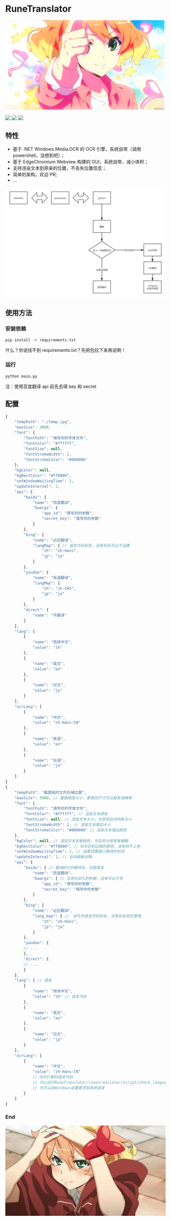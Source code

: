 # RuneTranslator

![](https://raw.githubusercontent.com/ODtian/RuneTranslator/master/asset/老婆🐟.gif)

![](https://img.shields.io/github/stars/ODtian/RuneTranslator.svg)
![](https://img.shields.io/github/forks/ODtian/RuneTranslator.svg)
![](https://img.shields.io/github/issues/ODtian/RuneTranslator.svg)

## 特性

-   基于 .NET Windows.Media.OCR 的 OCR 引擎，系统自带（调用 powershell，没想到吧）；
-   基于 EdgeChromium Webview 构建的 GUI，系统自带，减小体积；
-   支持渲染文本到原来的位置，不丢失位置信息；
-   简单的架构，欢迎 PR;
-   ...

![](https://raw.githubusercontent.com/ODtian/RuneTranslator/master/asset/flow.svg)

## 使用方法

### 安装依赖

```
pip install -r requirements.txt
```

什么？你说找不到 requirements.txt？先把包拉下来再说啊！

### 运行

```
python main.py
```

注：使用百度翻译 api 前先去填 key 和 secret

## 配置

```javascript
{
    "tempPath": "./temp.jpg",
    "maxSize": 2000,
    "font": {
        "fontPath": "填写你的字体文件",
        "fontColor": "#ffffff",
        "fontSize": null,
        "fontStrokeWidth": 2,
        "fontStrokeColor": "#000000"
    },
    "bgColor": null,
    "bgRectColor": "#ff0000",
    "setWindowWaitingTime": 1,
    "updateInterval": 1,
    "api": {
        "baidu": {
            "name": "百度翻译",
            "kwargs": {
                "app_id": "填写你的参数",
                "secret_key": "填写你的参数"
            }
        },
        "bing": {
            "name": "必应翻译",
            "langMap": { // 语言代码别名，没有别名可以不设置
                "zh": "zh-Hans",
                "jp": "ja"
            }
        },
        "youdao": {
            "name": "有道翻译",
            "langMap": {
                "zh": "zh-CHS",
                "jp": "ja"
            }
        },
        "direct": {
            "name": "不翻译"
        }
    },
    "lang": [
        {
            "name": "简体中文",
            "value": "zh"
        },
        {
            "name": "英文",
            "value": "en"
        },
        {
            "name": "日文",
            "value": "jp"
        }
    ],
    "ocrLang": [
        {
            "name": "中文",
            "value": "zh-Hans-CN"
        },
        {
            "name": "英语",
            "value": "en"
        },
        {
            "name": "日语",
            "value": "ja"
        }
    ]
}
{
    "tempPath": "截图临时文件存储位置",
    "maxSize": 5000, // 截图缩放大小，更高的尺寸可以提高准确率
    "font": {
        "fontPath": "填写你的字体文件",
        "fontColor": "#ffffff", // 渲染文本颜色
        "fontSize": null, // 渲染文本大小，为空则自动判断大小
        "fontStrokeWidth": 2, // 渲染文本描边大小
        "fontStrokeColor": "#000000" // 渲染文本描边颜色
    },
    "bgColor": null, // 渲染文本背景颜色，为空则为原背景模糊
    "bgRectColor": "#ff0000", // OCR识别边框的颜色，没有则不上色
    "setWindowWaitingTime": 1, // 设置顶置窗口等待的时间
    "updateInterval": 1, // 自动刷新间隔
    "api": {
        "baidu": { // 翻译API的模块名，也是类名
            "name": "百度翻译",
            "kwargs": { // 实例化API的参数，没有可以不写
                "app_id": "填写你的参数",
                "secret_key": "填写你的参数"
            }
        },
        "bing": {
            "name": "必应翻译",
            "lang_map": { //  API的语言代码别名，没有别名则无需填
                "zh": "zh-Hans",
                "jp": "ja"
            }
        },
        "youdao": {
        // ...
        },
        "direct": {
        // ...
        }
    },
    "lang": [ // 语言
        {
            "name": "简体中文",
            "value": "zh" // 语言代码
        },
        {
            "name": "英文",
            "value": "en"
        },
        {
            "name": "日文",
            "value": "jp"
        }
    ],
    "ocrLang": [
        {
            "name": "中文",
            "value": "zh-Hans-CN"
            // OCR引擎的语言代码
            // 可以运行RuneTranslator/runetranslator/script/check_languages.ps1查看支持的语言
            // 也可以在Windows设置里添加系统语言
        }
    ]
}
```

### End

![](https://raw.githubusercontent.com/ODtian/RuneTranslator/master/asset/娇羞🐟.webp)
